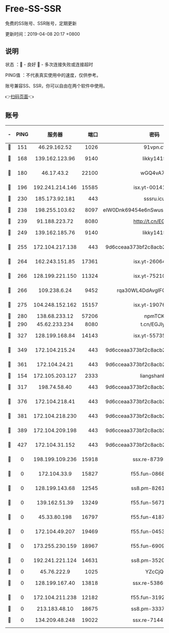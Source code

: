 # Free-SS-SSR

免费的SS账号、SSR账号，定期更新

更新时间：2019-04-08 20:17 +0800

## 说明

状态     ：🙂 - 良好 🙁 - 多次连接失败或连接超时

PING值   ：不代表真实使用中的速度，仅供参考。

账号兼容SS、SSR，你可以自由在两个软件中使用。

👉[扫码页面](https://liesauer.github.io/Free-SS-SSR/)👈

## 账号

|-|PING|服务器|端口|密码|加密方式|区域|
|:----:|:----:|:-----:|-----:|:----:|:----:|:----:|
|🙂|151|46.29.162.52|1026|91vpn.cf|rc4-md5|RU|
|🙂|168|139.162.123.96|9140|likky1415|aes-256-cfb|JP|
|🙂|180|46.17.43.2|22100|wGQ4vA7D|aes-256-gcm|RU|
|🙂|196|192.241.214.146|15585|isx.yt-00141221|aes-256-cfb|US|
|🙂|230|185.173.92.181|443|sssru.icu|rc4-md5|RU|
|🙂|238|198.255.103.62|8097|eIW0Dnk69454e6nSwuspv9DmS201tQ0D|aes-256-cfb|US|
|🙂|239|91.188.223.72|8080|http://t.cn/EGJIyrl|rc4-md5|RU|
|🙂|249|139.162.185.76|9140|likky1415|aes-256-cfb|DE|
|🙂|255|172.104.217.138|443|9d6cceaa373bf2c8acb22e60b6a58be6|aes-256-cfb|US|
|🙂|264|162.243.151.85|17361|isx.yt-26064605|aes-256-cfb|US|
|🙂|266|128.199.221.150|11324|isx.yt-75210873|aes-256-cfb|SG|
|🙂|266|109.238.6.24|9452|rqa30WL4DdAvgIFG6Fs3znzTa|aes-256-cfb|FR|
|🙂|275|104.248.152.162|15157|isx.yt-19076335|aes-256-cfb|SG|
|🙂|280|138.68.233.12|57206|npmTCK|rc4-md5|US|
|🙂|290|45.62.233.234|8080|t.cn/EGJIyrl|rc4-md5|CA|
|🙂|327|128.199.168.84|14143|isx.yt-55735474|aes-256-cfb|SG|
|🙂|349|172.104.215.24|443|9d6cceaa373bf2c8acb22e60b6a58be6|aes-256-cfb|US|
|🙂|361|172.104.24.21|443|9d6cceaa373bf2c8acb22e60b6a58be6|aes-256-cfb|US|
|🙂|154|172.105.203.127|2333|liangshanbo|chacha20|JP|
|🙂|317|198.74.58.40|443|9d6cceaa373bf2c8acb22e60b6a58be6|aes-256-cfb|US|
|🙂|376|172.104.218.41|443|9d6cceaa373bf2c8acb22e60b6a58be6|aes-256-cfb|US|
|🙂|381|172.104.218.230|443|9d6cceaa373bf2c8acb22e60b6a58be6|aes-256-cfb|US|
|🙂|389|172.104.209.198|443|9d6cceaa373bf2c8acb22e60b6a58be6|aes-256-cfb|US|
|🙂|427|172.104.31.152|443|9d6cceaa373bf2c8acb22e60b6a58be6|aes-256-cfb|US|
|🙁|0|198.199.109.236|15918|ssx.re-87395582|aes-256-cfb|US|
|🙁|0|172.104.33.9|15827|f55.fun-08683608|aes-256-cfb|SG|
|🙁|0|128.199.143.68|12545|ss8.pm-82618687|aes-256-cfb|SG|
|🙁|0|139.162.51.39|13249|f55.fun-56718065|aes-256-cfb|SG|
|🙁|0|45.33.80.198|16797|f55.fun-41876609|aes-256-cfb|US|
|🙁|0|172.104.49.207|19469|f55.fun-04534559|aes-256-cfb|SG|
|🙁|0|173.255.230.159|18967|f55.fun-69097414|aes-256-cfb|US|
|🙁|0|192.241.221.124|14631|ss8.pm-35207592|aes-256-cfb|US|
|🙁|0|45.76.222.9|1025|YZcCjQ|rc4-md5|JP|
|🙁|0|128.199.167.40|13818|ssx.re-53865653|aes-256-cfb|SG|
|🙁|0|172.104.211.238|12182|f55.fun-31928569|aes-256-cfb|US|
|🙁|0|213.183.48.10|18675|ss8.pm-33373916|rc4-md5|RU|
|🙁|0|134.209.48.248|19022|ssx.re-71445083|aes-256-cfb|US|
